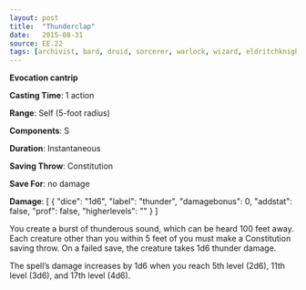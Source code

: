 ```yaml
---
layout: post
title:  "Thunderclap"
date:   2015-08-31
source: EE.22
tags: [archivist, bard, druid, sorcerer, warlock, wizard, eldritchknight, artificer, cantrip, evocation]
---
```


**Evocation cantrip**

**Casting Time**: 1 action

**Range**: Self (5-foot radius)

**Components**: S

**Duration**: Instantaneous

**Saving Throw**: Constitution

**Save For**: no damage

**Damage**: [ { "dice": "1d6", "label": "thunder", "damagebonus": 0, "addstat": false, "prof": false, "higherlevels": "" } ]

You create a burst of thunderous sound, which can be heard 100 feet away. Each creature other than you within 5 feet of you must make a Constitution saving throw. On a failed save, the creature takes 1d6 thunder damage.

The spell’s damage increases by 1d6 when you reach 5th level (2d6), 11th level (3d6), and 17th level (4d6).
